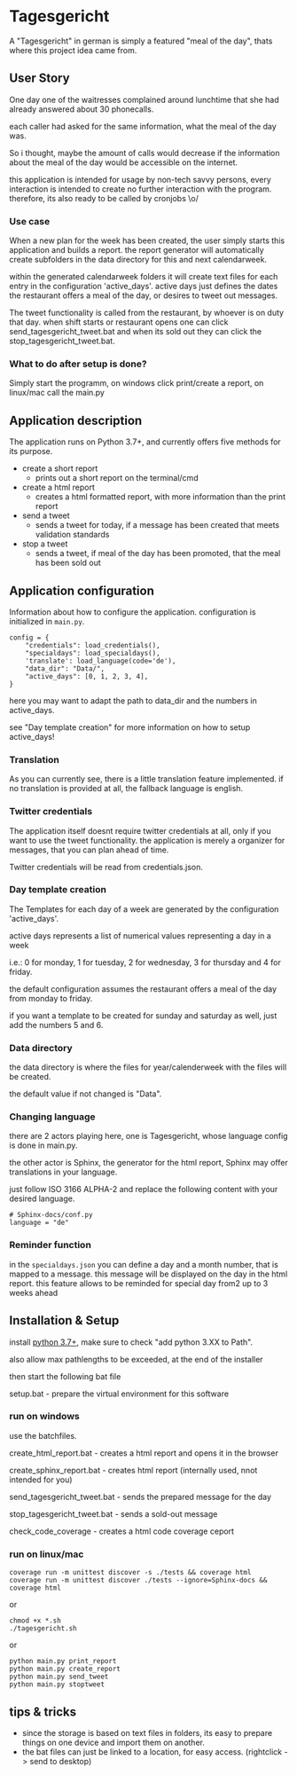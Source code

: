 # Tagesgericht

A "Tagesgericht" in german is simply a featured "meal of the day", thats where this project idea came from.

## User Story

One day one of the waitresses complained around lunchtime that she had already answered about 30 phonecalls.

each caller had asked for the same information, what the meal of the day was.

So i thought, maybe the amount of calls would decrease if the information about the meal of the day would be accessible
on the internet.

this application is intended for usage by non-tech savvy persons, every interaction is intended to create no further
interaction with the program. therefore, its also ready to be called by cronjobs \o/

### Use case

When a new plan for the week has been created, the user simply starts this application and builds a report. the report
generator will automatically create subfolders in the data directory for this and next calendarweek.

within the generated calendarweek folders it will create text files for each entry in the configuration 'active_days'.
active days just defines the dates the restaurant offers a meal of the day, or desires to tweet out messages.

The tweet functionality is called from the restaurant, by whoever is on duty that day. when shift starts or restaurant
opens one can click send_tagesgericht_tweet.bat and when its sold out they can click the stop_tagesgericht_tweet.bat.

### What to do after setup is done?

Simply start the programm, on windows click print/create a report, on linux/mac call the main.py

## Application description

The application runs on Python 3.7+, and currently offers five methods for its purpose.

- create a short report
    - prints out a short report on the terminal/cmd
- create a html report
    - creates a html formatted report, with more information than the print report
- send a tweet
    - sends a tweet for today, if a message has been created that meets validation standards
- stop a tweet
    - sends a tweet, if meal of the day has been promoted, that the meal has been sold out

## Application configuration

Information about how to configure the application.
configuration is initialized in `main.py`.

```
config = {
    "credentials": load_credentials(),
    "specialdays": load_specialdays(),
    'translate': load_language(code='de'),
    "data_dir": "Data/",
    "active_days": [0, 1, 2, 3, 4],
}
```

here you may want to adapt the path to data_dir and the numbers in active_days.

see "Day template creation" for more information on how to setup active_days!

### Translation

As you can currently see, there is a little translation feature implemented. if no translation is provided at all, the
fallback language is english.

### Twitter credentials

The application itself doesnt require twitter credentials at all, only if you want to use the tweet functionality. the
application is merely a organizer for messages, that you can plan ahead of time.

Twitter credentials will be read from credentials.json.

### Day template creation

The Templates for each day of a week are generated by the configuration 'active_days'.

active days represents a list of numerical values representing a day in a week

i.e.:
0 for monday, 1 for tuesday, 2 for wednesday, 3 for thursday and 4 for friday.

the default configuration assumes the restaurant offers a meal of the day from monday to friday.

if you want a template to be created for sunday and saturday as well, just add the numbers 5 and 6.

### Data directory

the data directory is where the files for year/calenderweek with the files will be created.

the default value if not changed is "Data".

### Changing language

there are 2 actors playing here, one is Tagesgericht, whose language config is done in main.py.

the other actor is Sphinx, the generator for the html report, Sphinx may offer translations in your language.

just follow ISO 3166 ALPHA-2 and replace the following content with your desired language.

```
# Sphinx-docs/conf.py
language = "de"
```

### Reminder function

in the `specialdays.json` you can define a day and a month number, that is mapped to a message. this message will be
displayed on the day in the html report. this feature allows to be reminded for special day from2 up to 3 weeks ahead

## Installation & Setup

install [python 3.7+](https://www.python.org/downloads/), make sure to check "add python 3.XX to Path".

also allow max pathlengths to be exceeded, at the end of the installer

then start the following bat file

setup.bat - prepare the virtual environment for this software

### run on windows

use the batchfiles.

create_html_report.bat - creates a html report and opens it in the browser

create_sphinx_report.bat - creates html report (internally used, nnot intended for you)

send_tagesgericht_tweet.bat - sends the prepared message for the day

stop_tagesgericht_tweet.bat - sends a sold-out message

check_code_coverage - creates a html code coverage ceport

### run on linux/mac

```
coverage run -m unittest discover -s ./tests && coverage html
coverage run -m unittest discover ./tests --ignore=Sphinx-docs && coverage html
```

or

```
chmod +x *.sh
./tagesgericht.sh
```

or

```
python main.py print_report
python main.py create_report
python main.py send_tweet
python main.py stoptweet
```

## tips & tricks
- since the storage is based on text files in folders, its easy to prepare things on one device and import them on another.
- the bat files can just be linked to a location, for easy access. (rightclick -> send to desktop)